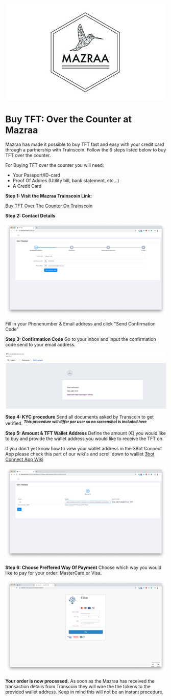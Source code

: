 ![alt](./img/mazraa_logo.jpg)

# Buy TFT: Over the Counter at Mazraa 

Mazraa has made it possible to buy TFT fast and easy with your credit card through a partnership with Trainscoin.
Follow the 6 steps listed below to buy TFT over the counter.

For Buying TFT over the counter you will need:
- Your Passport/ID-card
- Proof Of Addres (Utility bill, bank statement, etc,..)
- A Credit Card

**Step 1: Visit the Mazraa Trainscoin Link:**

[Buy TFT Over The Counter On Trainscoin](https://transcoin.me/site/token_pay?p_id=6943&lang=en&sign=282aaae9f5a38ba19ef1ec9dd5b89903)

**Step 2: Contact Details**

![alt text](./img/transcoin_contactdetails.png)

Fill in your Phonenumber & Email address and click "Send Confirmation Code"



**Step 3: Confirmation Code**
Go to your inbox and input the confirmation code send to your email address.

![alt text](./img/transcoin_mail.png)

**Step 4: KYC procedure**
Send all documents asked by Transcoin to get verified.
<sup>***This procedure will differ per user so no screenshot is included here***</sup>

**Step 5: Amount & TFT Wallet Address**
Define the amount (€) you would like to buy and provide the wallet address you would like to receive the TFT on.

If you don't yet know how to view your wallet address in the 3Bot Connect App please check this part of our wiki's and scroll down to walllet [3bot Connect App Wiki](3bot_app.md)

![alt text](./img/transcoin_amounts.png)

**Step 6: Choose Preffered Way Of Payment**
Choose which way you would like to pay for your order:
MasterCard or Visa.

![alt text](./img/transcoin_psp.png)

**Your order is now processed.**
As soon as the Mazraa has received the transaction details from Transcoin they will wire the the tokens to the provided wallet address.
Keep in mind this will not be an instant procedure.